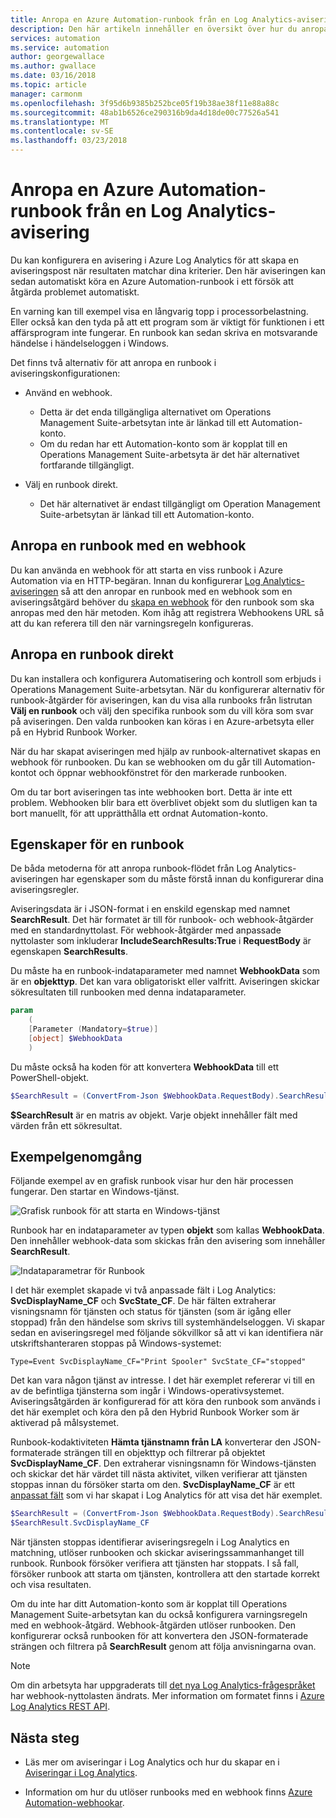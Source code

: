 ```yaml
---
title: Anropa en Azure Automation-runbook från en Log Analytics-avisering
description: Den här artikeln innehåller en översikt över hur du anropar en Automation-runbook från en avisering i Log Analytics i Operations Management Suite.
services: automation
ms.service: automation
author: georgewallace
ms.author: gwallace
ms.date: 03/16/2018
ms.topic: article
manager: carmonm
ms.openlocfilehash: 3f95d6b9385b252bce05f19b38ae38f11e88a88c
ms.sourcegitcommit: 48ab1b6526ce290316b9da4d18de00c77526a541
ms.translationtype: MT
ms.contentlocale: sv-SE
ms.lasthandoff: 03/23/2018
---
```

# <a name="call-an-azure-automation-runbook-from-a-log-analytics-alert"></a>Anropa en Azure Automation-runbook från en Log Analytics-avisering

Du kan konfigurera en avisering i Azure Log Analytics för att skapa en aviseringspost när resultaten matchar dina kriterier. Den här aviseringen kan sedan automatiskt köra en Azure Automation-runbook i ett försök att åtgärda problemet automatiskt. 

En varning kan till exempel visa en långvarig topp i processorbelastning. Eller också kan den tyda på att ett program som är viktigt för funktionen i ett affärsprogram inte fungerar. En runbook kan sedan skriva en motsvarande händelse i händelseloggen i Windows.  

Det finns två alternativ för att anropa en runbook i aviseringskonfigurationen:

* Använd en webhook.
   * Detta är det enda tillgängliga alternativet om Operations Management Suite-arbetsytan inte är länkad till ett Automation-konto.
   * Om du redan har ett Automation-konto som är kopplat till en Operations Management Suite-arbetsyta är det här alternativet fortfarande tillgängligt.  

* Välj en runbook direkt.
   * Det här alternativet är endast tillgängligt om Operation Management Suite-arbetsytan är länkad till ett Automation-konto.

## <a name="calling-a-runbook-by-using-a-webhook"></a>Anropa en runbook med en webhook

Du kan använda en webhook för att starta en viss runbook i Azure Automation via en HTTP-begäran. Innan du konfigurerar [Log Analytics-aviseringen](../log-analytics/log-analytics-alerts.md#alert-rules) så att den anropar en runbook med en webhook som en aviseringsåtgärd behöver du [skapa en webhook](automation-webhooks.md#creating-a-webhook) för den runbook som ska anropas med den här metoden. Kom ihåg att registrera Webhookens URL så att du kan referera till den när varningsregeln konfigureras.   

## <a name="calling-a-runbook-directly"></a>Anropa en runbook direkt

Du kan installera och konfigurera Automatisering och kontroll som erbjuds i Operations Management Suite-arbetsytan. När du konfigurerar alternativ för runbook-åtgärder för aviseringen, kan du visa alla runbooks från listrutan **Välj en runbook** och välj den specifika runbook som du vill köra som svar på aviseringen. Den valda runbooken kan köras i en Azure-arbetsyta eller på en Hybrid Runbook Worker. 

När du har skapat aviseringen med hjälp av runbook-alternativet skapas en webhook för runbooken. Du kan se webhooken om du går till Automation-kontot och öppnar webhookfönstret för den markerade runbooken. 

Om du tar bort aviseringen tas inte webhooken bort. Detta är inte ett problem. Webhooken blir bara ett överblivet objekt som du slutligen kan ta bort manuellt, för att upprätthålla ett ordnat Automation-konto.  

## <a name="characteristics-of-a-runbook"></a>Egenskaper för en runbook

De båda metoderna för att anropa runbook-flödet från Log Analytics-aviseringen har egenskaper som du måste förstå innan du konfigurerar dina aviseringsregler. 

Aviseringsdata är i JSON-format i en enskild egenskap med namnet **SearchResult**. Det här formatet är till för runbook- och webhook-åtgärder med en standardnyttolast. För webhook-åtgärder med anpassade nyttolaster som inkluderar **IncludeSearchResults:True** i **RequestBody** är egenskapen **SearchResults**.

Du måste ha en runbook-indataparameter med namnet **WebhookData** som är en **objekttyp**. Det kan vara obligatoriskt eller valfritt. Aviseringen skickar sökresultaten till runbooken med denna indataparameter.

```powershell
param  
    (  
    [Parameter (Mandatory=$true)]  
    [object] $WebhookData  
    )
```
Du måste också ha koden för att konvertera **WebhookData** till ett PowerShell-objekt.

```powershell
$SearchResult = (ConvertFrom-Json $WebhookData.RequestBody).SearchResult.value
```

**$SearchResult** är en matris av objekt. Varje objekt innehåller fält med värden från ett sökresultat.


## <a name="example-walkthrough"></a>Exempelgenomgång

Följande exempel av en grafisk runbook visar hur den här processen fungerar. Den startar en Windows-tjänst.

![Grafisk runbook för att starta en Windows-tjänst](media/automation-invoke-runbook-from-omsla-alert/automation-runbook-restartservice.png)

Runbook har en indataparameter av typen **objekt** som kallas **WebhookData**. Den innehåller webhook-data som skickas från den avisering som innehåller **SearchResult**.

![Indataparametrar för Runbook](media/automation-invoke-runbook-from-omsla-alert/automation-runbook-restartservice-inputparameter.png)

I det här exemplet skapade vi två anpassade fält i Log Analytics: **SvcDisplayName_CF** och **SvcState_CF**. De här fälten extraherar visningsnamn för tjänsten och status för tjänsten (som är igång eller stoppad) från den händelse som skrivs till systemhändelseloggen. Vi skapar sedan en aviseringsregel med följande sökvillkor så att vi kan identifiera när utskriftshanteraren stoppas på Windows-systemet:

`Type=Event SvcDisplayName_CF="Print Spooler" SvcState_CF="stopped"` 

Det kan vara någon tjänst av intresse. I det här exemplet refererar vi till en av de befintliga tjänsterna som ingår i Windows-operativsystemet. Aviseringsåtgärden är konfigurerad för att köra den runbook som används i det här exemplet och köra den på den Hybrid Runbook Worker som är aktiverad på målsystemet.   

Runbook-kodaktiviteten **Hämta tjänstnamn från LA** konverterar den JSON-formaterade strängen till en objekttyp och filtrerar på objektet **SvcDisplayName_CF**. Den extraherar visningsnamn för Windows-tjänsten och skickar det här värdet till nästa aktivitet, vilken verifierar att tjänsten stoppas innan du försöker starta om den. **SvcDisplayName_CF** är ett [anpassat fält](../log-analytics/log-analytics-custom-fields.md) som vi har skapat i Log Analytics för att visa det här exemplet.

```powershell
$SearchResult = (ConvertFrom-Json $WebhookData.RequestBody).SearchResult.value
$SearchResult.SvcDisplayName_CF  
```

När tjänsten stoppas identifierar aviseringsregeln i Log Analytics en matchning, utlöser runbooken och skickar aviseringssammanhanget till runbook. Runbook försöker verifiera att tjänsten har stoppats. I så fall, försöker runbook att starta om tjänsten, kontrollera att den startade korrekt och visa resultaten.     

Om du inte har ditt Automation-konto som är kopplat till Operations Management Suite-arbetsytan kan du också konfigurera varningsregeln med en webhook-åtgärd. Webhook-åtgärden utlöser runbooken. Den konfigurerar också runbooken för att konvertera den JSON-formaterade strängen och filtrera på **SearchResult** genom att följa anvisningarna ovan.    

>[!NOTE]
> Om din arbetsyta har uppgraderats till [det nya Log Analytics-frågespråket](../log-analytics/log-analytics-log-search-upgrade.md) har webhook-nyttolasten ändrats. Mer information om formatet finns i [Azure Log Analytics REST API](https://aka.ms/loganalyticsapiresponse).

## <a name="next-steps"></a>Nästa steg

* Läs mer om aviseringar i Log Analytics och hur du skapar en i [Aviseringar i Log Analytics](../log-analytics/log-analytics-alerts.md).

* Information om hur du utlöser runbooks med en webhook finns [Azure Automation-webhookar](automation-webhooks.md).
